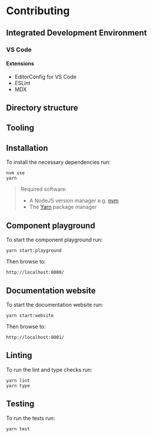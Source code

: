 # Contributing

## Integrated Development Environment

### VS Code

#### Extensions

- EditorConfig for VS Code
- ESLint
- MDX

## Directory structure

## Tooling

## Installation

To install the necessary dependencies run:

```
nvm use
yarn
```

> Required software:
>
> - A NodeJS version manager e.g. [nvm](https://github.com/nvm-sh/nvm)
> - The [Yarn](https://yarnpkg.com/lang/en/) package manager

## Component playground

To start the component playground run:

```
yarn start:playground
```

Then browse to:

```
http://localhost:8000/
```

## Documentation website

To start the documentation website run:

```
yarn start:website
```

Then browse to:

```
http://localhost:8001/
```

## Linting

To run the lint and type checks run:

```
yarn lint
yarn type
```

## Testing

To run the tests run:

```
yarn test
```
